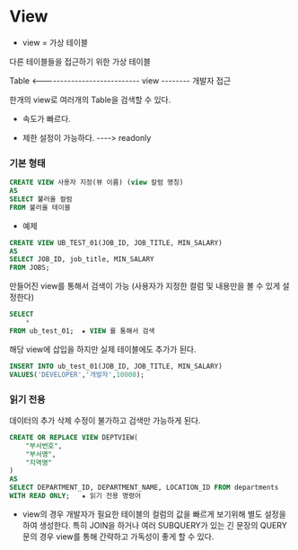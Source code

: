 # View

- view = 가상 테이블

다른 테이블들을 접근하기 위한 가상 테이블

Table <--------------------------- view -------- 개발자 접근

한개의 view로 여러개의 Table을 검색할 수 있다.

- 속도가 빠르다.

- 제한 설정이 가능하다. ----> readonly


### 기본 형태
```sql
CREATE VIEW 사용자 지정(뷰 이름) (view 칼럼 명칭)
AS
SELECT 불러올 컬럼
FROM 불러올 테이블
```
- 예제
```sql
CREATE VIEW UB_TEST_01(JOB_ID, JOB_TITLE, MIN_SALARY)
AS
SELECT JOB_ID, job_title, MIN_SALARY
FROM JOBS;

```
만들어진 view를 통해서 검색이 가능 (사용자가 지정한 컬럼 및 내용만을 볼 수 있게 설정한다)
```sql
SELECT
    *
FROM ub_test_01;  ★ VIEW 를 통해서 검색
```
해당 view에 삽입을 하지만 실제 테이블에도 추가가 된다.
```sql
INSERT INTO ub_test_01(JOB_ID, JOB_TITLE, MIN_SALARY)
VALUES('DEVELOPER','개발자',10000);
```
### 읽기 전용
데이터의 추가 삭제 수정이 불가하고 검색만 가능하게 된다.
```sql
CREATE OR REPLACE VIEW DEPTVIEW(
    "부서번호",
    "부서명",
    "지역명"
)
AS 
SELECT DEPARTMENT_ID, DEPARTMENT_NAME, LOCATION_ID FROM departments
WITH READ ONLY;   ★ 읽기 전용 명령어
```

- view의 경우 개발자가 필요한 테이블의 컬럼의 값을 빠르게 보기위해 별도 설정을하여 생성한다. 특히 JOIN을 하거나 여러 SUBQUERY가 있는
긴 문장의 QUERY문의 경우 view를 통해 간략하고 가독성이 좋게 할 수 있다.
